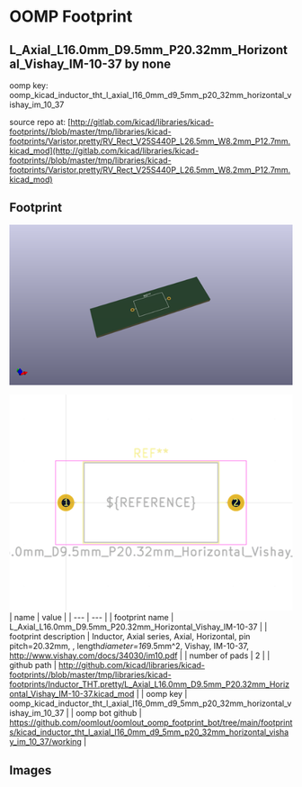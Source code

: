 # OOMP Footprint  
## L_Axial_L16.0mm_D9.5mm_P20.32mm_Horizontal_Vishay_IM-10-37  by none  
  
oomp key: oomp_kicad_inductor_tht_l_axial_l16_0mm_d9_5mm_p20_32mm_horizontal_vishay_im_10_37  
  
source repo at: [http://gitlab.com/kicad/libraries/kicad-footprints//blob/master/tmp/libraries/kicad-footprints/Varistor.pretty/RV_Rect_V25S440P_L26.5mm_W8.2mm_P12.7mm.kicad_mod](http://gitlab.com/kicad/libraries/kicad-footprints//blob/master/tmp/libraries/kicad-footprints/Varistor.pretty/RV_Rect_V25S440P_L26.5mm_W8.2mm_P12.7mm.kicad_mod)  
## Footprint  
  
[![working_kicad_pcb_3d.png](working_kicad_pcb_3d_600.png)](working_kicad_pcb_3d.png)  
  
[![working.png](working_600.png)](working.png)  
| name | value | 
| --- | --- | 
| footprint name | L_Axial_L16.0mm_D9.5mm_P20.32mm_Horizontal_Vishay_IM-10-37 | 
| footprint description | Inductor, Axial series, Axial, Horizontal, pin pitch=20.32mm, , length*diameter=16*9.5mm^2, Vishay, IM-10-37, http://www.vishay.com/docs/34030/im10.pdf | 
| number of pads | 2 | 
| github path | http://github.com/kicad/libraries/kicad-footprints//blob/master/tmp/libraries/kicad-footprints/Inductor_THT.pretty/L_Axial_L16.0mm_D9.5mm_P20.32mm_Horizontal_Vishay_IM-10-37.kicad_mod | 
| oomp key | oomp_kicad_inductor_tht_l_axial_l16_0mm_d9_5mm_p20_32mm_horizontal_vishay_im_10_37 | 
| oomp bot github | https://github.com/oomlout/oomlout_oomp_footprint_bot/tree/main/footprints/kicad_inductor_tht_l_axial_l16_0mm_d9_5mm_p20_32mm_horizontal_vishay_im_10_37/working | 
## Images  
